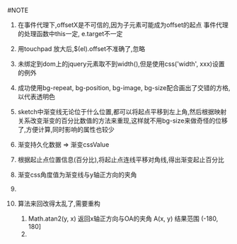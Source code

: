 #NOTE
 1. 在事件代理下,offsetX是不可信的,因为子元素可能成为offset的起点
    事件代理的处理函数中this一定, e.target不一定
 2. 用touchpad 放大后,$(el).offset不准确了,忽略
 3. 未绑定到dom上的jquery元素取不到width(),但是使用css('width', xxx)设置的例外
 4. 成功使用bg-repeat, bg-position, bg-image, bg-size配合画出了交错的方格,以代表透明色
 5. sketch中渐变线无论位于什么位置,都可以将起点平移到左上角,然后根据映射关系改变渐变的百分比数值的方法来重现,这样就不用bg-size来做奇怪的位移了,方便计算,同时影响的属性也较少
 6. 渐变持久化数据 => 渐变cssValue
   1. 根据起止点位置信息(百分比),将起止点连线平移对角线,得出渐变起止百分比
   2. 渐变css角度值为渐变线与y轴正方向的夹角
   3. 

 7. 算法来回改得太乱了,需要重构
    1. Math.atan2(y, x) 返回x轴正方向与OA的夹角 A(x, y) 结果范围 (-180, 180]
    2. 
